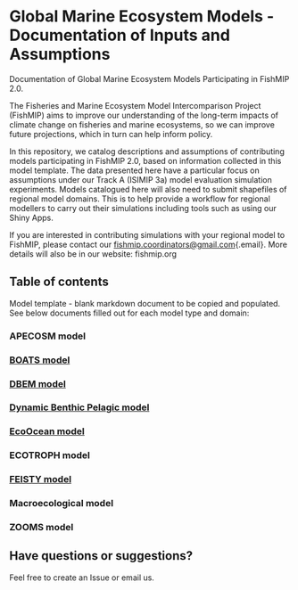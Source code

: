 # 

# Global Marine Ecosystem Models - Documentation of Inputs and Assumptions

Documentation of Global Marine Ecosystem Models Participating in FishMIP 2.0.

The Fisheries and Marine Ecosystem Model Intercomparison Project (FishMIP) aims to improve our understanding of the long-term impacts of climate change on fisheries and marine ecosystems, so we can improve future projections, which in turn can help inform policy.

In this repository, we catalog descriptions and assumptions of contributing models participating in FishMIP 2.0, based on information collected in this model template. The data presented here have a particular focus on assumptions under our Track A (ISIMIP 3a) model evaluation simulation experiments. Models catalogued here will also need to submit shapefiles of regional model domains. This is to help provide a workflow for regional modellers to carry out their simulations including tools such as using our Shiny Apps.

If you are interested in contributing simulations with your regional model to FishMIP, please contact our [fishmip.coordinators\@gmail.com](mailto:fishmip.coordinators@gmail.com){.email}. More details will also be in our website: fishmip.org

## Table of contents

Model template - blank markdown document to be copied and populated. See below documents filled out for each model type and domain:

### APECOSM model

### [BOATS model](https://github.com/Fish-MIP/Global_MEM_Model_Templates/blob/main/BOATS.md)

### [DBEM model](https://github.com/Fish-MIP/Global_MEM_Model_Templates/blob/main/dbem.md)

### [Dynamic Benthic Pelagic model](https://github.com/Fish-MIP/Global_MEM_Model_Templates/blob/main/DBPM.md)

### [EcoOcean model](https://github.com/Fish-MIP/Global_MEM_Model_Templates/blob/main/EcoOcean.md)

### ECOTROPH model

### [FEISTY model](https://github.com/Fish-MIP/Global_MEM_Model_Templates/blob/main/FEISTY.md)

### Macroecological model

### ZOOMS model

## Have questions or suggestions?

Feel free to create an Issue or email us.
